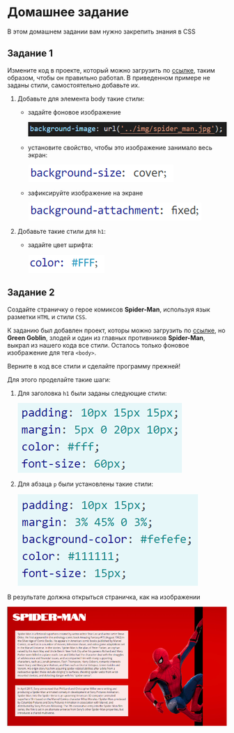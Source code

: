 # Домашнее задание

В этом домашнем задании вам нужно закрепить знания в CSS

## Задание 1

Измените код в проекте, который можно загрузить по [ссылке](task02.zip), таким образом, чтобы он правильно работал. В приведенном примере не заданы стили, самостоятельно добавьте их.

1. Добавьте для элемента body такие стили:

    * задайте фоновое изображение

        ![01](img/01.png)
    <!-- ```css
    background-image: url('img/spider_man.jpg');
    ``` -->

    * установите свойство, чтобы это изображение занимало весь экран:

        ![02](img/02.png)
    <!-- ```css
    background-size: cover;
    ``` -->

    * зафиксируйте изображение на экране

        ![03](img/03.png)
    <!-- ```css
    background-attachment: fixed;
    ``` -->

2. Добавьте такие стили для `h1`:

    * задайте цвет шрифта:

        ![04](img/04.png)
    <!-- ```css
    color: #FFF;
    ``` -->

## Задание 2

Создайте страничку о герое комиксов __Spider-Man__, используя язык разметки `HTML` и стили `CSS`.

К заданию был добавлен проект, которы можно загрузить по [ссылке](task01.zip), но __Green Goblin__, злодей и один из главных противников __Spider-Man__, выкрал из нашего кода все стили. Осталось только фоновое изображение для тега `<body>`. 

Верните в код все стили и сделайте программу прежней!

Для этого проделайте такие шаги:

1. Для заголовка `h1` были заданы следующие стили:

    ![05](img/05.png)

    <!-- ```css
    padding: 10px 15px 15px;
    margin: 5px 0 20px 10px;
    color: #fff;
    font-size: 60px;
    ``` -->
2. Для абзаца `p` были установлены такие стили:

    ![06](img/06.png)
    <!-- ```css
    padding: 10px 15px;
    margin: 3% 45% 0 3%;
    background-color: #fefefe;
    color: #111111;
    font-size: 15px;
    ``` -->
В результате должна открыться страничка, как на изображении

![task02](img/task02.png)